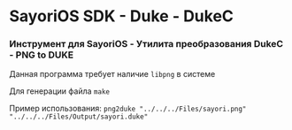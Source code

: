 # SayoriOS SDK - Duke - DukeC
### Инструмент для SayoriOS - Утилита преобразования DukeC - PNG to DUKE

Данная программа требует наличие `libpng` в системе

Для генерации файла `make`

Пример использования:
`png2duke "../../../Files/sayori.png" "../../../Files/Output/sayori.duke"`
